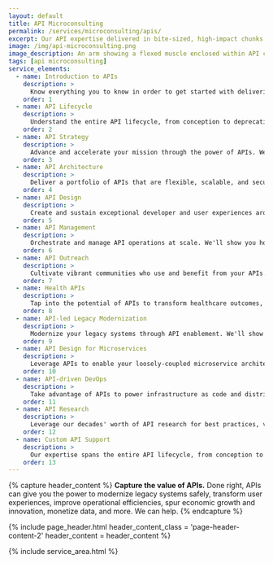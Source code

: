 ```yaml
---
layout: default
title: API Microconsulting
permalink: /services/microconsulting/apis/
excerpt: Our API expertise delivered in bite-sized, high-impact chunks.
image: /img/api-microconsulting.png
image_description: An arm showing a flexed muscle enclosed within API computing symbols.
tags: [api microconsulting]
service_elements:
  - name: Introduction to APIs
    description: >
      Know everything you to know in order to get started with delivering mission-centric APIs. We'll guide you through all the key areas, including API strategy, user-centric API design, API design principles, and the rest of the API lifecycle.
    order: 1
  - name: API Lifecycle
    description: >
      Understand the entire API lifecycle, from conception to deprecation. We'll guide you through all the key stops such as strategy, design, testing, deployment, virtualization, security, management, integration, and more that are required to scale the delivery and operation of APIs across your organization.
    order: 2
  - name: API Strategy
    description: >
      Advance and accelerate your mission through the power of APIs. We'll guide you the process of determining which APIs to build or evolve using our data analysis, customer journey mapping, strategic prioritization, and roadmapping techniques, as well as deciding whether and how to monetize.
    order: 3
  - name: API Architecture
    description: >
      Deliver a portfolio of APIs that are flexible, scalable, and secure. We'll show you how to establish an API architecture framework and management team for consistently crafting APIs, whether they are REST, GraphQL, Microservices, or even gRPC, across all of your API development teams.
    order: 4
  - name: API Design
    description: >
      Create and sustain exceptional developer and user experiences around your API. We'll show you how to achieve this by embracing the principles of effective API design, including learnability, evolvability, discoverability, platform independence, and more.
    order: 5
  - name: API Management
    description: >
      Orchestrate and manage API operations at scale. We'll show you how to achieve this by leveraging API management tools such as Apigee, Layer 7, and Mashery for creating, publishing, maintaining, monitoring, controlling, and securing your APIs.
    order: 6
  - name: API Outreach
    description: >
      Cultivate vibrant communities who use and benefit from your APIs. We'll guide you through all the steps required to develop and execute a successful API outreach program, such as developing a communications strategy, creating developer-friendly documentation and a developer portal, and much more.
    order: 7
  - name: Health APIs
    description: >
      Tap into the potential of APIs to transform healthcare outcomes, including the quality and cost of care, patient experience, and innovation. We'll show you how to achieve this by leveraging APIs to liberate healthcare data for use by patients, providers, researchers, and developers.
    order: 8
  - name: API-led Legacy Modernization
    description: >
      Modernize your legacy systems through API enablement. We'll show you how to unlock data from systems (system APIs), compose data into processes (process APIs), and deliver an experience (experience APIs).
    order: 9
  - name: API Design for Microservices
    description: >
      Leverage APIs to enable your loosely-coupled microservice architectures. We'll show you how to design every microservice in your architecture to communicate with each other via APIs, as well as how to govern these APIs across all your microservices.
    order: 10
  - name: API-driven DevOps
    description: >
      Take advantage of APIs to power infrastructure as code and distributed architectures. We'll show you how to achieve this by leveraging APIs exposed by popular CI tools, as well as how to test and integrate your own APIs in a CI/CD workflow.
    order: 11
  - name: API Research
    description: >
      Leverage our decades' worth of API research for best practices, vendor options, trends, and validation. We'll give you the insight and credibility you need to confidently decide what makes most sense for your situation.
    order: 12
  - name: Custom API Support
    description: >
      Our expertise spans the entire API lifecycle, from conception to deprecation. We're happy to offer a tailored approach to meet your specific API needs.
    order: 13
---
```


{% capture header_content %}
  <strong>Capture the value of APIs.</strong> Done right, APIs can give you the power to modernize legacy systems safely, transform user experiences, improve operational efficiencies, spur economic growth and innovation, monetize data, and more. We can help.
{% endcapture %}

{% include page_header.html
  header_content_class = 'page-header-content-2'
  header_content = header_content
%}

{% include service_area.html %}

